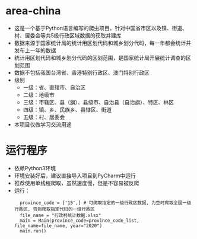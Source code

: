﻿# area-china

* 这是一个基于Python语言编写的爬虫项目，针对中国省市区以及镇、街道、村、居委会等共5级行政区域数据的获取并建库
* 数据来源于国家统计局的统计用区划代码和城乡划分代码，每一年都会统计并发布上一年的数据
* 统计用区划代码和城乡划分代码的区划范围，是国家统计局开展统计调查的区划范围
* 数据不包括我国台湾省、香港特别行政区、澳门特别行政区
* 级别
  * 一级：省、直辖市、自治区
  * 二级：地级市
  * 三级：市辖区、县（旗）、县级市、自治县（自治旗）、特区、林区
  * 四级：镇、乡、民族乡、县辖区、街道
  * 五级：村、居委会
* 本项目仅做学习交流用途

# 运行程序
* 依赖Python3环境
* 环境安装好后，建议直接导入项目到PyCharm中运行
* 推荐使用单线程爬取，虽然速度慢，但是不容易被反爬
* 运行：
  ```
    province_code = ['15',] # 可爬取指定的一级行政区数据, 为空时爬取全国一级行政区, 否则爬取指定代码的一级行政区
    file_name = "行政村统计数据.xlsx"
    main = Main(province_code=province_code_list, file_name=file_name, year="2020")
    main.run()
```